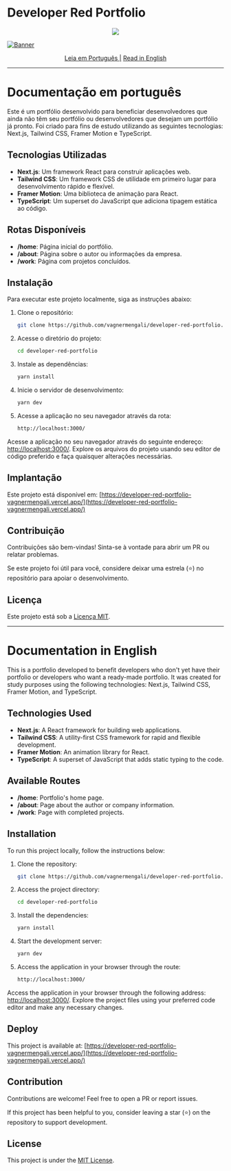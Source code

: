 # Developer Red Portfolio

<div align="center">
  <img src='https://github.com/vagnermengali/developer-blue-portfolio/blob/main/public/perfomace.webp'/>
</div>

[![Banner](https://github.com/vagnermengali/developer-red-portfolio/blob/main/public/portfolio.webp)](https://developer-red-portfolio-vagnermengali.vercel.app/)

<div align="center">
   <a href="#documentação-em-português">Leia em Português |</a>
  <a href="#documentation-in-english">Read in English</a>
</div>

---

# Documentação em português

Este é um portfólio desenvolvido para beneficiar desenvolvedores que ainda não têm seu portfólio ou desenvolvedores que desejam um portfólio já pronto. Foi criado para fins de estudo utilizando as seguintes tecnologias: Next.js, Tailwind CSS, Framer Motion e TypeScript.

## Tecnologias Utilizadas

- **Next.js**: Um framework React para construir aplicações web.
- **Tailwind CSS**: Um framework CSS de utilidade em primeiro lugar para desenvolvimento rápido e flexível.
- **Framer Motion**: Uma biblioteca de animação para React.
- **TypeScript**: Um superset do JavaScript que adiciona tipagem estática ao código.

## Rotas Disponíveis

- **/home**: Página inicial do portfólio.
- **/about**: Página sobre o autor ou informações da empresa.
- **/work**: Página com projetos concluídos.

## Instalação

Para executar este projeto localmente, siga as instruções abaixo:

1. Clone o repositório:

   ```bash
   git clone https://github.com/vagnermengali/developer-red-portfolio.git

2. Acesse o diretório do projeto:

   ```bash
   cd developer-red-portfolio

3. Instale as dependências:

   ```bash
   yarn install

4. Inicie o servidor de desenvolvimento:

   ```bash
   yarn dev

5. Acesse a aplicação no seu navegador através da rota:

   ```bash
   http://localhost:3000/

Acesse a aplicação no seu navegador através do seguinte endereço: [http://localhost:3000/](http://localhost:3000/). Explore os arquivos do projeto usando seu editor de código preferido e faça quaisquer alterações necessárias.

## Implantação

Este projeto está disponível em: [https://developer-red-portfolio-vagnermengali.vercel.app/](https://developer-red-portfolio-vagnermengali.vercel.app/)

## Contribuição

Contribuições são bem-vindas! Sinta-se à vontade para abrir um PR ou relatar problemas.

Se este projeto foi útil para você, considere deixar uma estrela (⭐) no repositório para apoiar o desenvolvimento.

## Licença

Este projeto está sob a [Licença MIT](https://opensource.org/licenses/MIT).

---

# Documentation in English

This is a portfolio developed to benefit developers who don't yet have their portfolio or developers who want a ready-made portfolio. It was created for study purposes using the following technologies: Next.js, Tailwind CSS, Framer Motion, and TypeScript.

## Technologies Used

- **Next.js**: A React framework for building web applications.
- **Tailwind CSS**: A utility-first CSS framework for rapid and flexible development.
- **Framer Motion**: An animation library for React.
- **TypeScript**: A superset of JavaScript that adds static typing to the code.

## Available Routes

- **/home**: Portfolio's home page.
- **/about**: Page about the author or company information.
- **/work**: Page with completed projects.

## Installation

To run this project locally, follow the instructions below:

1. Clone the repository:

   ```bash
   git clone https://github.com/vagnermengali/developer-red-portfolio.git

2. Access the project directory:

   ```bash
   cd developer-red-portfolio

3. Install the dependencies:

   ```bash
   yarn install

4. Start the development server:

   ```bash
   yarn dev

5. Access the application in your browser through the route:

   ```bash
   http://localhost:3000/

Access the application in your browser through the following address: [http://localhost:3000/](http://localhost:3000/). Explore the project files using your preferred code editor and make any necessary changes.

## Deploy

This project is available at: [https://developer-red-portfolio-vagnermengali.vercel.app/](https://developer-red-portfolio-vagnermengali.vercel.app/)

## Contribution

Contributions are welcome! Feel free to open a PR or report issues.

If this project has been helpful to you, consider leaving a star (⭐) on the repository to support development.

## License

This project is under the [MIT License](https://opensource.org/licenses/MIT).
